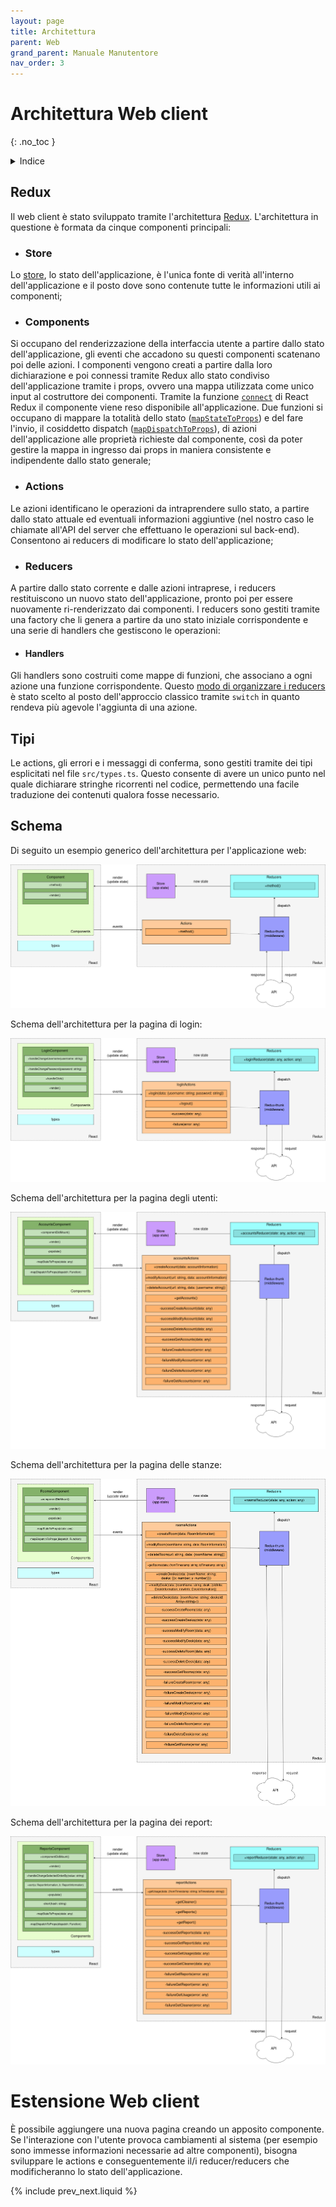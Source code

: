```yaml
---
layout: page
title: Architettura
parent: Web
grand_parent: Manuale Manutentore
nav_order: 3
---
```


# Architettura Web client

{: .no_toc }

<details closed markdown="block">
  <summary>
    Indice
  </summary>
  {: .text-delta }
1. TOC
{:toc}
</details>

## Redux

Il web client è stato sviluppato tramite l'architettura [Redux](https://react-redux.js.org/). L'architettura in questione è formata da cinque componenti principali:

- ### Store

Lo [store](https://redux.js.org/api/store), lo stato dell'applicazione, è l'unica fonte di verità all'interno dell'applicazione e il posto dove sono contenute tutte le informazioni utili ai componenti;

- ### Components

Si occupano del renderizzazione della interfaccia utente a partire dallo stato dell'applicazione, gli eventi che accadono su questi componenti scatenano poi delle azioni. I componenti vengono creati a partire dalla loro dichiarazione e poi connessi tramite Redux allo stato condiviso dell'applicazione tramite i props, ovvero una mappa utilizzata come unico input al costruttore dei componenti. Tramite la funzione [`connect`](https://react-redux.js.org/api/connect) di React Redux il componente viene reso disponibile all'applicazione. Due funzioni si occupano di mappare la totalità dello stato ([`mapStateToProps`](https://react-redux.js.org/using-react-redux/connect-mapstate)) e del fare l'invio, il cosiddetto dispatch ([`mapDispatchToProps`](https://react-redux.js.org/using-react-redux/connect-mapdispatch)), di azioni dell'applicazione alle proprietà richieste dal componente, così da poter gestire la mappa in ingresso dai props in maniera consistente e indipendente dallo stato generale;

- ### Actions

Le azioni identificano le operazioni da intraprendere sullo stato, a partire dallo stato attuale ed eventuali informazioni aggiuntive (nel nostro caso le chiamate all'API del server che effettuano le operazioni sul back-end). Consentono ai reducers di modificare lo stato dell'applicazione;

- ### Reducers

A partire dallo stato corrente e dalle azioni intraprese, i reducers restituiscono un nuovo stato dell'applicazione, pronto poi per essere nuovamente ri-renderizzato dai componenti. I reducers sono gestiti tramite una factory che li genera a partire da uno stato iniziale corrispondente e una serie di handlers che gestiscono le operazioni:

- #### Handlers
Gli handlers sono costruiti come mappe di funzioni, che associano a ogni azione una funzione corrispondente. Questo [modo di organizzare i reducers](https://javascript.plainenglish.io/redux-without-switch-cases-and-some-other-tips-6a3d27157da6) è stato scelto al posto dell'approccio classico tramite `switch` in quanto rendeva più agevole l'aggiunta di una azione.


## Tipi

Le actions, gli errori e i messaggi di conferma, sono gestiti tramite dei tipi esplicitati nel file `src/types.ts`. Questo consente di avere un unico punto nel quale dichiarare stringhe ricorrenti nel codice, permettendo una facile traduzione dei contenuti qualora fosse necessario.

## Schema

Di seguito un esempio generico dell'architettura per l'applicazione web:

![](/assets/web/web_scheme.png)

Schema dell'architettura per la pagina di login:

![](/assets/web/login_scheme.png)

Schema dell'architettura per la pagina degli utenti:

![](/assets/web/accounts_scheme.png)

Schema dell'architettura per la pagina delle stanze:

![](/assets/web/rooms_scheme.png)

Schema dell'architettura per la pagina dei report:

![](/assets/web/reports_scheme.png)


# Estensione Web client

È possibile aggiungere una nuova pagina creando un apposito componente. Se l'interazione con l'utente provoca cambiamenti al sistema (per esempio sono immesse informazioni necessarie ad altre componenti), bisogna sviluppare le actions e conseguentemente il/i reducer/reducers che modificheranno lo stato dell'applicazione.

{% include prev_next.liquid %}
